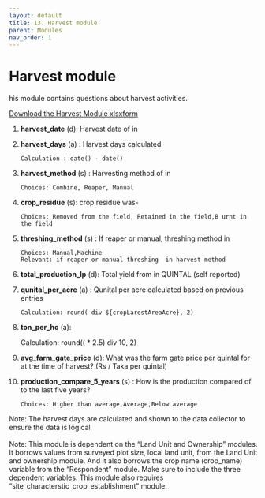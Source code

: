 ```yaml
---
layout: default
title: 13. Harvest module
parent: Modules
nav_order: 1
---
```


# Harvest module

his module contains questions about harvest activities. 

[Download the Harvest Module xlsxform](Modules/df_harvest.xlsx)


1.  **harvest_date** (d):  Harvest date of  in  

2.  **harvest_days** (a) : Harvest days calculated

        Calculation : date() - date()   

3.  **harvest_method** (s) : Harvesting method of  in   

        Choices: Combine, Reaper, Manual

4.  **crop_residue** (s):   crop residue was-   

        Choices: Removed from the field, Retained in the field,B urnt in the field

5.  **threshing_method** (s) : If reaper or manual, threshing method in     

        Choices: Manual,Machine
        Relevant: if reaper or manual threshing  in harvest method

6.  **total_production_lp** (d):    Total  yield from  in QUINTAL (self reported)
    
7.  **qunital_per_acre** (a) :  Qunital per acre calculated based on previous entries

        Calculation: round( div ${cropLarestAreaAcre}, 2)

8.  **ton_per_hc** (a):

    Calculation: round(( * 2.5) div 10, 2)
    
9.  **avg_farm_gate_price** (d): What was the farm gate price per quintal for  at the time of harvest? (Rs / Taka per quintal)  

10. **production_compare_5_years** (s) : How is the production compared of  to the last five years? 

        Choices: Higher than average,Average,Below average

<div class = 'important'>
Note: The harvest days are calculated and shown to the data collector to ensure the data is logical </div><br>

<div class = 'alert'>
Note: This module is dependent on the “Land Unit and Ownership” modules. It borrows values from surveyed plot size, local land unit, from the Land Unit and ownership module. And it also borrows the crop name (crop_name) variable from the “Respondent” module. Make sure to include the three dependent variables. This module also requires “site_characterstic_crop_establishment” module. 
</div>
